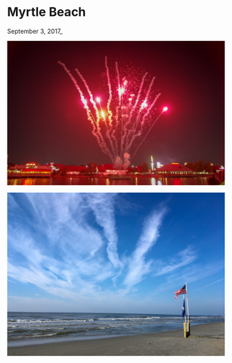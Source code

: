 # Myrtle Beach

September 3, 2017_

![](../../../static/images/swan/1709MyrtleBeach/20170903_IMGP9878.jpg)

![](../../../static/images/swan/1709MyrtleBeach/20170903_IMG_0696.jpg)

